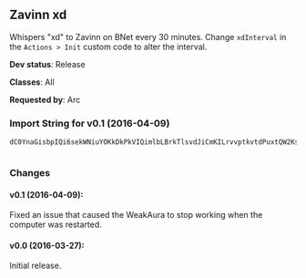 ## Zavinn xd

Whispers "xd" to Zavinn on BNet every 30 minutes. Change `xdInterval` in the
`Actions > Init` custom code to alter the interval.

**Dev status**: Release

**Classes**: All

**Requested by**: Arc

### Import String for v0.1 (2016-04-09)

    dC0YnaGisbpIQi6sekWNiuYOKkDkPkVIQimlbLBrkTlsvdJiCmKILrvvptkvtdPuxtQW2KsPVrvfnocf6CeQ4EOu7JQkCqQkluq1djvmrPOlIuYgLc(iHkDsuIvk0mLQANKk9tPqdLqbTuPIEkbtLiDvIOVsOuJvkfRLQk9wQIYDPkQ2RO(lH0GHdtYIPkspwGjtPllzZivFMu0OLsoTiVMuOztXTfKDJQFtLHJsA5i55Oy6iUorTDQsFNqrJNqCEQcRNqv7xDMMS0SGnlnlOcijhNjlnlK4jswAwiqMH4cLfmUaLz4BWEOKPuIwCVh1QDyCbkZOZb7Hyxkn6tMsXONQ0m54mEMp9jRNRNQ0m54hnUaLzimype7sPrFYukgbL3YQ3Myy1O8GXZ8Ppz98JhnUaLziILfoPO8Qmd2dAeJsiXymgJXymgJHwTdw4KIYRYm80IiMvXhIyflMWgj(GPcCClZrJlqzgIx5nX5HlvP5G9qd(v5nX5EsAOPJ2QHJgxGYmeVYBIZzP5ymgJXymgJXymgJXyOv7WVkVjoxSygSsvmfpOyP5rb9gfdPn2b7HGEJIH0g7WrnKymgJXym0QDinfQgo6dJIHmeXE8OwTJolImfNz4xL3eNlwmdwPkMIhuS0mSHJAWtMrI(OvjwmdUJm8WjtncxQsZbDQuXT6pACbkZGUmpGKC8HMfXVkVjoVBVJJXyq3rnsd2dAcBeUUIBr0vouduPIBz62ByDhhJXymgdJlqzgSsvmfpOyPzydrdB4PkcXusvAoypcxxXTinqLkULfoDx3uVJJXymgJrI(WtveIPKQ0CWM9q8kVjopCPknhKwf)4ymgJXymgJbvrKP4dwPkMIhuS084ymgJXyuC7XXymkU9yXThpQv7qe7rJlqzg0L5bKKJpeX2T3XXyms0hChziEL3eNZsZbPvXpogJXymgufrMIFCmgJIBpogJHXfOmJetJCtIxd2dMYubKUIXWgHRR4wKgOsf3YcNUlCpyPzxXR8M4CwA2R3XXyms0hjMg5MeVgKwf)4ymgJXyeUUcf3k2TsmSwuDfVYBIZzPzydniIvd9oogJrXThlU94rJlqzggNYw2b7bDLHPoACbkZOFJ(AkQGK6OdTeecB0VrFnfvsDfKStAf2OFJ(AkAd(yPpTAoypKiSbnHn8)OXfOmdJIH03PSDwmYgYrJlqzggNYkjNrMQeiuLsJd2djoACbkZW4u2gujtz1XjZjd2djoEuR2Hyyrr3rfIzyCk7WXArPijhNzqAPiJqkpg0vjJ(JgxGYmOlZdijhFqO8OVtz7274ymgIx5nX5S0CWEOzr8RYBIZ7274ymgj6dXR8M4CwAoiTk(XXymgJXGQiYu8r)g91uubj1rhAjiCCmgJYWuhhJXymgdQIitXh9B0xtrLuxbj7KwhhJXO42Jf3E8OwTdDugdZGq5rFNYouC7iWXjuodZGQiuEmuesfIvcJ(JgxGYmOlZdijhFyD9DkRpcPcXkPBVJJXyKOpmoLTSdsRIpOkImfFuC7XXymoogJHXfOmdQIr2qgShekp67u2U9oogJXXXyms0hufJSHmyZE0VrFnfvqsD0HwccdsRIFCmgJXymmoLTSd2dcLCDCmgJYWuj6dQIr2qgSzp63OVMIkPUcs2jTgKwf)4ymgJXyKOpmkgsFNY2zXiBid2Sh9B0xtrLuxbj7KwdsRIFCmgJXymgJXW4uwj5mYuLaHQuACWEyCkRKCgzQsGqvkno8edAoogJXymgLHPoogJXymgJXyyCkRKCgzQsGqvknoypO54ymgJXyuC7XXymgJXirFyCkRKCgzQsGqvkno8d2d)hKwf)4ymgJXymgJHwTdFmmYHQHywdg5GGQSLv)XXymgJXymgdJtzl7G9GqjxhhJXymgJIBpogJrzyQe9bvXiBid2Sh9B0xtrBWhl9PvZbPvXpogJXymggNY2GkzkRoozozWEyCkBdQKPS64K5KHNyqZXXymkU94ymghhJXWOyi9DkBNfJSHmypOkgzd54ymghhJXirFWDKHXPSLDqAv8JJXymgJrI(W4u2gujtz1XjZjd)G9G2dsRIFCmgJXymgJXqR2H4M8wdzw1FCmgJXymgJXGvQeN0vdITVHNPHHE9dF6t2HE9dn45d6QKPSdIByCkREn074ymgJXyugM64ymgJXymgJHoIknfQO07JoPO6stydRRVtz9riviwj9oogJXymgf3ECmgJIBpwC7XJA1o0rMH4cniLiKbDzEaj54hnUaLzqxMhqso(W6KwIq6274ymgj6dUJmmoLTSdsRIpOkImfFuC7XXymmUaLzqrgShKuOQBVHwTJolLzqsHQrxMepOgfRUGw9oogJrI(GIm0oe0BumK2yh(XqellCsr5vzgKwf)4ymgJXyiITBVJJXymgJHGEJIH0g7G9GICCmgJIBpwC7rF6ToPLiKb7H1jTeHC8O113PS(iKkeRKU9YcwNObYmexOC4zsMKfcKziUqslrizb6Y8asYX7274ymgufrMIpuYukrlUx9wN0ses3EhlUnlylMGSGpQGHxj0tZWFjOPTALG2ALqCYc2edRgLhslrizbXGGSqRkPzlsUbA3HeT322BN2DiH)T7NIth(NPRTd)ZcjBwWVkVjoFiInlK4jIObUqSAkszZ6stwWOyiTXM1LgA3wjOrCAN2(z7zbJtzZsZc2eD6PazdXJS0SqizdjLLMjzswGUkGKC8S0SqizdjLLMjzswGsfuzPzHqYgsklntYKSaLZuzPzHqYgsklntYKSarzkojlnles2qszPzsMKjzbUCiPujn1SOyY6stwGQ0m54s9G1klqkrizbcvstnlQS0Sq5T4KSGooUnrsootwG4bRvwGHOiYmzbzE5T4KSGsM4YcYmLOkJyQ8GHqjx5WZcYmLOY8ejhEMKfeZKL0k3aT7qI2BB7Tt7oKW)29tXPd)Z012H)zswiuwWMfyYc(RNg9sO3)oYcEZ6sdT9NMmjNba
     

### Changes

#### v0.1 (2016-04-09):

Fixed an issue that caused the WeakAura to stop working when the computer was
restarted.

#### v0.0 (2016-03-27):

Initial release.
